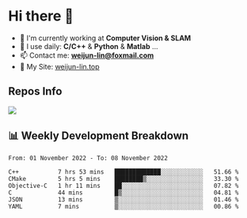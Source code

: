 # Hi there 👋

<!--
**Weijun-Lin/Weijun-Lin** is a ✨ _special_ ✨ repository because its `README.md` (this file) appears on your GitHub profile.

Here are some ideas to get you started:

- 🔭 I’m currently working on ...
- 🌱 I’m currently learning ...
- 👯 I’m looking to collaborate on ...
- 🤔 I’m looking for help with ...
- 💬 Ask me about ...
- 📫 How to reach me: ...
- 😄 Pronouns: ...
- ⚡ Fun fact: ...
-->

- 🏢 I'm currently working at **Computer Vision & SLAM**
- 🚀 I use daily: **C/C++** & **Python** & **Matlab** ...
- 📫 Contact me: **weijun-lin@foxmail.com**
- 🔗 My Site: [weijun-lin.top](https://weijun-lin.top/p)

  

## Repos Info
![](https://github-readme-stats.vercel.app/api?username=Weijun-Lin&theme=cobalt)

## 📊 Weekly Development Breakdown

<!--START_SECTION:waka-->

```text
From: 01 November 2022 - To: 08 November 2022

C++           7 hrs 53 mins   █████████████░░░░░░░░░░░░   51.66 %
CMake         5 hrs 5 mins    ████████▒░░░░░░░░░░░░░░░░   33.30 %
Objective-C   1 hr 11 mins    ██░░░░░░░░░░░░░░░░░░░░░░░   07.82 %
C             44 mins         █▒░░░░░░░░░░░░░░░░░░░░░░░   04.81 %
JSON          13 mins         ▒░░░░░░░░░░░░░░░░░░░░░░░░   01.46 %
YAML          7 mins          ▒░░░░░░░░░░░░░░░░░░░░░░░░   00.86 %
```

<!--END_SECTION:waka-->
